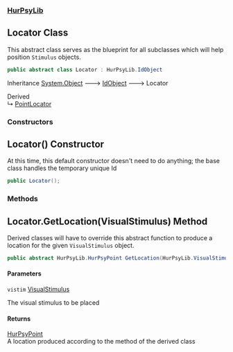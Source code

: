 ### [HurPsyLib](HurPsyLib.md 'HurPsyLib')

## Locator Class

This abstract class serves as the blueprint for all subclasses which will help position `Stimulus` objects.

```csharp
public abstract class Locator : HurPsyLib.IdObject
```

Inheritance [System.Object](https://docs.microsoft.com/en-us/dotnet/api/System.Object 'System.Object') &#129106; [IdObject](HurPsyLib.IdObject.md 'HurPsyLib.IdObject') &#129106; Locator

Derived  
&#8627; [PointLocator](HurPsyLib.PointLocator.md 'HurPsyLib.PointLocator')
### Constructors

<a name='HurPsyLib.Locator.Locator()'></a>

## Locator() Constructor

At this time, this default constructor doesn't need to do anything; the base class handles the temporary unique Id

```csharp
public Locator();
```
### Methods

<a name='HurPsyLib.Locator.GetLocation(HurPsyLib.VisualStimulus)'></a>

## Locator.GetLocation(VisualStimulus) Method

Derived classes will have to override this abstract function to produce a location for the given `VisualStimulus` object.

```csharp
public abstract HurPsyLib.HurPsyPoint GetLocation(HurPsyLib.VisualStimulus? vistim=null);
```
#### Parameters

<a name='HurPsyLib.Locator.GetLocation(HurPsyLib.VisualStimulus).vistim'></a>

`vistim` [VisualStimulus](HurPsyLib.VisualStimulus.md 'HurPsyLib.VisualStimulus')

The visual stimulus to be placed

#### Returns
[HurPsyPoint](HurPsyLib.HurPsyPoint.md 'HurPsyLib.HurPsyPoint')  
A location produced according to the method of the derived class